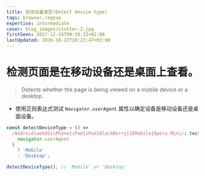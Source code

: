 ```yaml
---
title: 检测设备类型(Detect device type)
tags: browser,regexp
expertise: intermediate
cover: blog_images/clutter-2.jpg
firstSeen: 2017-12-24T09:39:23+02:00
lastUpdated: 2020-10-22T20:23:47+03:00
---
```


# 检测页面是在移动设备还是桌面上查看。
> Detects whether the page is being viewed on a mobile device or a desktop.

- 使用正则表达式测试 `Navigator.userAgent` 属性以确定设备是移动设备还是桌面设备。

```js
const detectDeviceType = () =>
  /Android|webOS|iPhone|iPad|iPod|BlackBerry|IEMobile|Opera Mini/i.test(
    navigator.userAgent
  )
    ? 'Mobile'
    : 'Desktop';
```

```js
detectDeviceType(); // 'Mobile' or 'Desktop'
```
